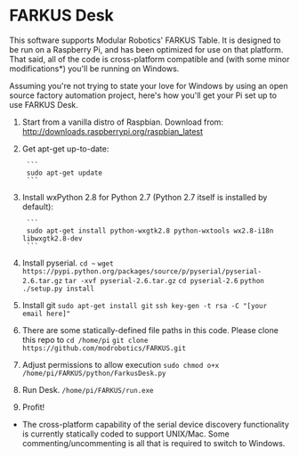FARKUS Desk
======

This software supports Modular Robotics' FARKUS Table.  It is designed to be
run on a Raspberry Pi, and has been optimized for use on that platform.  That
said, all of the code is cross-platform compatible and (with some minor modifications*)
you'll be running on Windows.

Assuming you're not trying to state your love for Windows by using an open source
factory automation project, here's how you'll get your Pi set up to use FARKUS Desk.

1. Start from a vanilla distro of Raspbian.  Download from: http://downloads.raspberrypi.org/raspbian_latest 
2. Get apt-get up-to-date:

        ```
        sudo apt-get update
        ```
        
3. Install wxPython 2.8 for Python 2.7 (Python 2.7 itself is installed by default):

        ```
        sudo apt-get install python-wxgtk2.8 python-wxtools wx2.8-i18n libwxgtk2.8-dev
        ```
        
4. Install pyserial.
        ```cd ~```
        ```wget https://pypi.python.org/packages/source/p/pyserial/pyserial-2.6.tar.gz```
        ```tar -xvf pyserial-2.6.tar.gz```
        ```cd pyserial-2.6```
        ```python ./setup.py install```
5. Install git
        ```sudo apt-get install git```
        ```ssh key-gen -t rsa -C "[your email here]"```
6. There are some statically-defined file paths in this code.  Please clone this repo to
        ```cd /home/pi```
        ```git clone https://github.com/modrobotics/FARKUS.git```
7. Adjust permissions to allow execution
        ```sudo chmod o+x /home/pi/FARKUS/python/FarkusDesk.py```
8. Run Desk.
        ```/home/pi/FARKUS/run.exe```
9. Profit!

* The cross-platform capability of the serial device discovery functionality
  is currently statically coded to support UNIX/Mac.  Some commenting/uncommenting
  is all that is required to switch to Windows.